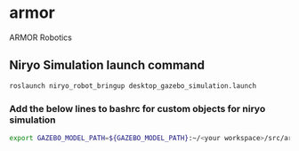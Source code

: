 # armor
ARMOR Robotics


## Niryo Simulation launch command
```bash
roslaunch niryo_robot_bringup desktop_gazebo_simulation.launch
```

### Add the below lines to bashrc for custom objects for niryo simulation
```bash
export GAZEBO_MODEL_PATH=${GAZEBO_MODEL_PATH}:~/<your workspace>/src/armor/models
```

